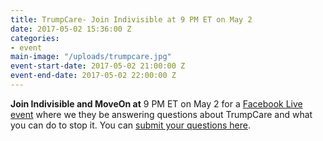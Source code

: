 ```yaml
---
title: TrumpCare- Join Indivisible at 9 PM ET on May 2
date: 2017-05-02 15:36:00 Z
categories:
- event
main-image: "/uploads/trumpcare.jpg"
event-start-date: 2017-05-02 21:00:00 Z
event-end-date: 2017-05-02 22:00:00 Z
---
```


**Join Indivisible and MoveOn at** 9 PM ET on May 2 for a [Facebook Live event](http://twitter.us15.list-manage2.com/track/click?u=6e44580c77d04c66ad74296e8&id=766f41e738&e=ad5c7fe4c2) where we they be answering questions about TrumpCare and what you can do to stop it. You can [submit your questions here](http://twitter.us15.list-manage1.com/track/click?u=6e44580c77d04c66ad74296e8&id=0c6cb70886&e=ad5c7fe4c2).